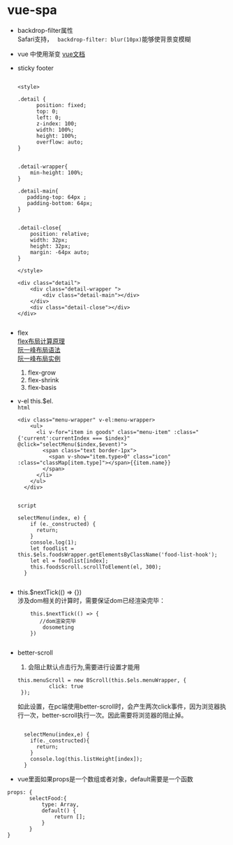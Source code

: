 # vue-spa
- backdrop-filter属性  
 Safari支持， ` backdrop-filter: blur(10px)`能够使背景变模糊
- vue 中使用渐变  [vue文档](http://cn.vuejs.org/v2/guide/transitions.html)

- sticky footer
	
	```
	
	<style>
	
	.detail {
	      position: fixed;
	      top: 0;
	      left: 0;
	      z-index: 100;
	      width: 100%;
	      height: 100%;
	      overflow: auto;
	}
	
	
	.detail-wrapper{
	    min-height: 100%;
	}
	
	.detail-main{
	   padding-top: 64px ;
	   padding-bottom: 64px;
	}
	      
	          
	.detail-close{
		position: relative;
		width: 32px;
		height: 32px;
		margin: -64px auto;
	}
		
	</style>
	
	<div class="detail">
	    <div class="detail-wrapper ">
	        <div class="detail-main"></div>
	    </div>
	    <div class="detail-close"></div>
	</div>
	   
	```
	
- flex  
[flex布局计算原理](http://blog.csdn.net/lihongxun945/article/details/45458717)  
[阮一峰布局语法](http://www.ruanyifeng.com/blog/2015/07/flex-grammar.html?utm_source=tuicool)  
[阮一峰布局实例](http://www.ruanyifeng.com/blog/2015/07/flex-examples.html)

	1. flex-grow
	2. flex-shrink
	3. flex-basis  
- v-el   this.$el.  
```html```


	```
	<div class="menu-wrapper" v-el:menu-wrapper>
	    <ul>
	      <li v-for="item in goods" class="menu-item" :class="{'current':currentIndex === $index}" @click="selectMenu($index,$event)">
	        <span class="text border-1px">
	          <span v-show="item.type>0" class="icon" :class="classMap[item.type]"></span>{{item.name}}
	        </span>
	      </li>
	    </ul>
	  </div>  
	    
	```  
	
	```script``` 
	 
	```
	selectMenu(index, e) {
        if (e._constructed) {
          return;
        }
        console.log(1);
        let foodlist = this.$els.foodsWrapper.getElementsByClassName('food-list-hook');
        let el = foodlist[index];
        this.foodsScroll.scrollToElement(el, 300);
      }  
       
    ```

  
- this.$nextTick(() => {})   
  涉及dom相关的计算时，需要保证dom已经渲染完毕：
    
  ```
	  this.$nextTick(() => {   
		 //dom渲染完毕
		  dosometing  
	  })
   
  ```
  
- better-scroll   
  1. 会阻止默认点击行为,需要进行设置才能用  

	```
	this.menuScroll = new BScroll(this.$els.menuWrapper, {
	          click: true
	 });
	```  
	如此设置，在pc端使用better-scroll时，会产生两次click事件，因为浏览器执行一次，better-scroll执行一次。因此需要将浏览器的阻止掉。 
	 
	```
	
	  selectMenu(index,e) {    	
        if(e._constructed){
          return;
        }
        console.log(this.listHeight[index]);
      }
   ```
- vue里面如果props是一个数组或者对象，default需要是一个函数  

 ```
 props: {  
	 	selectFood:{  	
	 		type: Array,   		
	 		default() {  		
	 			return [];  		
	 		}  		
	 	}  	
 }  
  
 ```
	